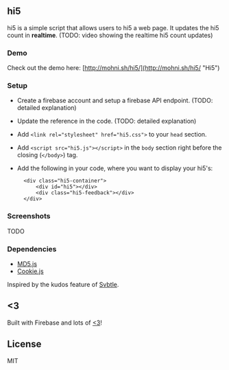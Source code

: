 ## hi5

hi5 is a simple script that allows users to hi5 a web page. It updates the hi5 count in **realtime**. (TODO: video showing the realtime hi5 count updates)

### Demo

Check out the demo here: [http://mohni.sh/hi5/](http://mohni.sh/hi5/ "Hi5")

### Setup

- Create a firebase account and setup a firebase API endpoint. (TODO: detailed explanation)
- Update the reference in the code. (TODO: detailed explanation)
- Add `<link rel="stylesheet" href="hi5.css">` to your `head` section.
- Add `<script src="hi5.js"></script>` in the `body` section right before the closing (`</body>`) tag.
- Add the following in your code, where you want to display your hi5's:


		<div class="hi5-container">
  			<div id="hi5"></div>
		    <div class="hi5-feedback"></div>
		</div>


### Screenshots

TODO

### Dependencies

- [MD5.js](http://www.myersdaily.org/joseph/javascript/md5-text.html)
- [Cookie.js](https://github.com/js-coder/cookie.js)

Inspired by the kudos feature of [Svbtle](http://svbtle.com).

## <3

Built with Firebase and lots of [<3](http://twitter.com/arrowgunz)!

## License

MIT